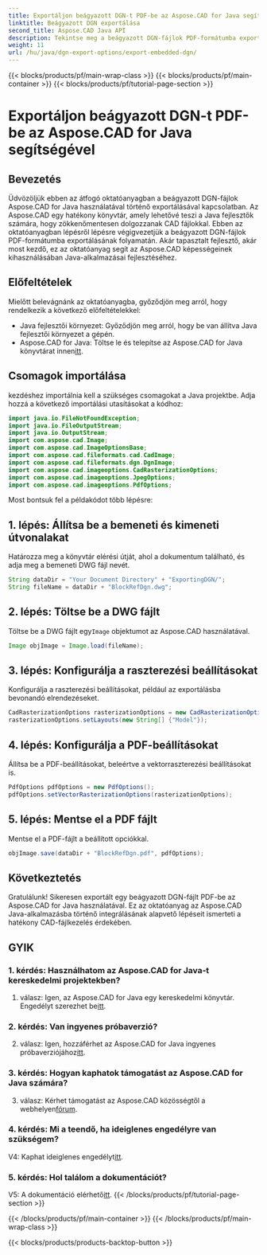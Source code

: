 ```yaml
---
title: Exportáljon beágyazott DGN-t PDF-be az Aspose.CAD for Java segítségével
linktitle: Beágyazott DGN exportálása
second_title: Aspose.CAD Java API
description: Tekintse meg a beágyazott DGN-fájlok PDF-formátumba exportálásáról szóló, lépésről lépésre szóló útmutatót az Aspose.CAD for Java használatával. Bővítse Java-alkalmazásait a zökkenőmentes CAD-fájlkezeléssel.
weight: 11
url: /hu/java/dgn-export-options/export-embedded-dgn/
---
```


{{< blocks/products/pf/main-wrap-class >}}
{{< blocks/products/pf/main-container >}}
{{< blocks/products/pf/tutorial-page-section >}}

# Exportáljon beágyazott DGN-t PDF-be az Aspose.CAD for Java segítségével

## Bevezetés

Üdvözöljük ebben az átfogó oktatóanyagban a beágyazott DGN-fájlok Aspose.CAD for Java használatával történő exportálásával kapcsolatban. Az Aspose.CAD egy hatékony könyvtár, amely lehetővé teszi a Java fejlesztők számára, hogy zökkenőmentesen dolgozzanak CAD fájlokkal. Ebben az oktatóanyagban lépésről lépésre végigvezetjük a beágyazott DGN-fájlok PDF-formátumba exportálásának folyamatán. Akár tapasztalt fejlesztő, akár most kezdő, ez az oktatóanyag segít az Aspose.CAD képességeinek kihasználásában Java-alkalmazásai fejlesztéséhez.

## Előfeltételek

Mielőtt belevágnánk az oktatóanyagba, győződjön meg arról, hogy rendelkezik a következő előfeltételekkel:
- Java fejlesztői környezet: Győződjön meg arról, hogy be van állítva Java fejlesztői környezet a gépén.
-  Aspose.CAD for Java: Töltse le és telepítse az Aspose.CAD for Java könyvtárat innen[itt](https://releases.aspose.com/cad/java/).

## Csomagok importálása

kezdéshez importálnia kell a szükséges csomagokat a Java projektbe. Adja hozzá a következő importálási utasításokat a kódhoz:

```java
import java.io.FileNotFoundException;
import java.io.FileOutputStream;
import java.io.OutputStream;
import com.aspose.cad.Image;
import com.aspose.cad.ImageOptionsBase;
import com.aspose.cad.fileformats.cad.CadImage;
import com.aspose.cad.fileformats.dgn.DgnImage;
import com.aspose.cad.imageoptions.CadRasterizationOptions;
import com.aspose.cad.imageoptions.JpegOptions;
import com.aspose.cad.imageoptions.PdfOptions;
```

Most bontsuk fel a példakódot több lépésre:

## 1. lépés: Állítsa be a bemeneti és kimeneti útvonalakat

Határozza meg a könyvtár elérési útját, ahol a dokumentum található, és adja meg a bemeneti DWG fájl nevét.

```java
String dataDir = "Your Document Directory" + "ExportingDGN/";
String fileName = dataDir + "BlockRefDgn.dwg";
```

## 2. lépés: Töltse be a DWG fájlt

 Töltse be a DWG fájlt egy`Image` objektumot az Aspose.CAD használatával.

```java
Image objImage = Image.load(fileName);
```

## 3. lépés: Konfigurálja a raszterezési beállításokat

Konfigurálja a raszterezési beállításokat, például az exportálásba bevonandó elrendezéseket.

```java
CadRasterizationOptions rasterizationOptions = new CadRasterizationOptions();
rasterizationOptions.setLayouts(new String[] {"Model"});
```

## 4. lépés: Konfigurálja a PDF-beállításokat

Állítsa be a PDF-beállításokat, beleértve a vektorraszterezési beállításokat is.

```java
PdfOptions pdfOptions = new PdfOptions();
pdfOptions.setVectorRasterizationOptions(rasterizationOptions);
```

## 5. lépés: Mentse el a PDF fájlt

Mentse el a PDF-fájlt a beállított opciókkal.
```java
objImage.save(dataDir + "BlockRefDgn.pdf", pdfOptions);
```

## Következtetés

Gratulálunk! Sikeresen exportált egy beágyazott DGN-fájlt PDF-be az Aspose.CAD for Java használatával. Ez az oktatóanyag az Aspose.CAD Java-alkalmazásba történő integrálásának alapvető lépéseit ismerteti a hatékony CAD-fájlkezelés érdekében.

## GYIK

### 1. kérdés: Használhatom az Aspose.CAD for Java-t kereskedelmi projektekben?

 1. válasz: Igen, az Aspose.CAD for Java egy kereskedelmi könyvtár. Engedélyt szerezhet be[itt](https://purchase.aspose.com/buy).

### 2. kérdés: Van ingyenes próbaverzió?

 2. válasz: Igen, hozzáférhet az Aspose.CAD for Java ingyenes próbaverziójához[itt](https://releases.aspose.com/).

### 3. kérdés: Hogyan kaphatok támogatást az Aspose.CAD for Java számára?

3. válasz: Kérhet támogatást az Aspose.CAD közösségtől a webhelyen[fórum](https://forum.aspose.com/c/cad/19).

### 4. kérdés: Mi a teendő, ha ideiglenes engedélyre van szükségem?

 V4: Kaphat ideiglenes engedélyt[itt](https://purchase.aspose.com/temporary-license/).

### 5. kérdés: Hol találom a dokumentációt?

 V5: A dokumentáció elérhető[itt](https://reference.aspose.com/cad/java/).
{{< /blocks/products/pf/tutorial-page-section >}}

{{< /blocks/products/pf/main-container >}}
{{< /blocks/products/pf/main-wrap-class >}}

{{< blocks/products/products-backtop-button >}}

